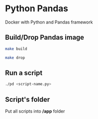 # Python Pandas 

Docker with Python and Pandas framework

## Build/Drop Pandas image

```bash
make build
```

```bash
make drop
```

## Run a script

```bash
./pd <script-name.py>
```

## Script's folder

Put all scripts into **/app** folder
